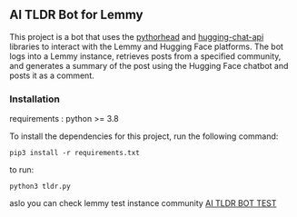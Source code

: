 ## AI TLDR Bot for Lemmy
This project is a bot that uses the [pythorhead](https://github.com/db0/pythorhead) and [hugging-chat-api](https://github.com/Soulter/hugging-chat-api) libraries to interact with the Lemmy and Hugging Face platforms. The bot logs into a Lemmy instance, retrieves posts from a specified community, and generates a summary of the post using the Hugging Face chatbot and posts it as a comment.

### Installation
requirements : python >= 3.8

To install the dependencies for this project, run the following command:

`pip3 install -r requirements.txt`

to run:

`python3 tldr.py`

aslo you can check lemmy test instance community [AI TLDR BOT TEST](https://enterprise.lemmy.ml/c/mels_test)
